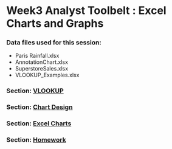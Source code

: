 # Week3 Analyst Toolbelt : Excel Charts and Graphs

### Data files used for this session:
  * Paris Rainfall.xlsx
  * AnnotationChart.xlsx
  * SuperstoreSales.xlsx
  * VLOOKUP_Examples.xlsx

### Section: [VLOOKUP](VLOOKUP.md)

### Section: [Chart Design](VisDesign.md)

### Section: [Excel Charts](ExcelCharts.md)

### Section: [Homework](Homework.md)

